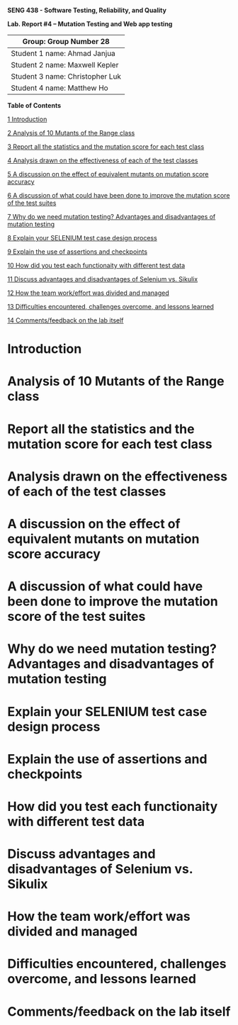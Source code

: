 **SENG 438 - Software Testing, Reliability, and Quality**

**Lab. Report \#4 – Mutation Testing and Web app testing**

| Group: Group Number   28  |
|-----------------|
| Student 1 name:   Ahmad Janjua        |   
| Student 2 name:   Maxwell Kepler      |   
| Student 3 name:   Christopher Luk     |   
| Student 4 name:   Matthew Ho          | 

**Table of Contents**

[1 Introduction	](#introduction)

[2 Analysis of 10 Mutants of the Range class ](#analysis-of-10-mutants-of-the-range-class)

[3 Report all the statistics and the mutation score for each test class ](#report-all-the-statistics-and-the-mutation-score-for-each-test-class)

[4 Analysis drawn on the effectiveness of each of the test classes ](#analysis-drawn-on-the-effectiveness-of-each-of-the-test-classes)

[5 A discussion on the effect of equivalent mutants on mutation score accuracy ](#a-discussion-on-the-effect-of-equivalent-mutants-on-mutation-score-accuracy)

[6 A discussion of what could have been done to improve the mutation score of the test suites ](#a-discussion-of-what-could-have-been-done-to-improve-the-mutation-score-of-the-test-suites)

[7 Why do we need mutation testing? Advantages and disadvantages of mutation testing ](#why-do-we-need-mutation-testing-advantages-and-disadvantages-of-mutation-testing)

[8 Explain your SELENIUM test case design process ](#explain-your-selenium-test-case-design-process)

[9 Explain the use of assertions and checkpoints](#explain-the-use-of-assertions-and-checkpoints)

[10 How did you test each functionaity with different test data ](#how-did-you-test-each-functionaity-with-different-test-data)

[11 Discuss advantages and disadvantages of Selenium vs. Sikulix ](#discuss-advantages-and-disadvantages-of-selenium-vs-sikulix)

[12 How the team work/effort was divided and managed ](#how-the-team-workeffort-was-divided-and-managed)
 
[13 Difficulties encountered, challenges overcome, and lessons learned ](#difficulties-encountered-challenges-overcome-and-lessons-learned)

[14 Comments/feedback on the lab itself ](#commentsfeedback-on-the-lab-itself)

# Introduction

# Analysis of 10 Mutants of the Range class 

# Report all the statistics and the mutation score for each test class

# Analysis drawn on the effectiveness of each of the test classes

# A discussion on the effect of equivalent mutants on mutation score accuracy

# A discussion of what could have been done to improve the mutation score of the test suites

# Why do we need mutation testing? Advantages and disadvantages of mutation testing

# Explain your SELENIUM test case design process

# Explain the use of assertions and checkpoints

# How did you test each functionaity with different test data

# Discuss advantages and disadvantages of Selenium vs. Sikulix

# How the team work/effort was divided and managed

# Difficulties encountered, challenges overcome, and lessons learned

# Comments/feedback on the lab itself
